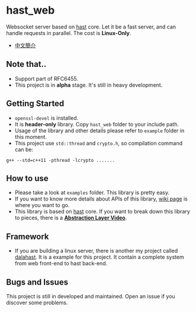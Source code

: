 # hast_web

Websocket server based on [hast](https://github.com/hn12404988/hast) core. Let it be a fast server, and can handle requests in parallel. The cost is **Linux-Only**.

* [中文簡介](https://github.com/hn12404988/hast_web/blob/master/README_Chinese.md)

## Note that..

* Support part of RFC6455.
* This project is in **alpha** stage. It's still in heavy development.

## Getting Started

* `openssl-devel` is installed.
* It is **header-only** library. Copy `hast_web` folder to your include path.
* Usage of the library and other details please refer to `example` folder in this moment.
* This project use `std::thread` and `crypto.h`, so compilation command can be:
```
g++ --std=c++11 -pthread -lcrypto .......
```

## How to use

* Please take a look at `examples` folder. This library is pretty easy.
* If you want to know more details about APIs of this library, [wiki page](https://github.com/hn12404988/hast_web/wiki) is where you want to go.
* This library is based on [hast](https://github.com/hn12404988/hast) core. If you want to break down this library to pieces, there is a [**Abstraction Layer Video**](https://www.youtube.com/watch?v=EpoL8mSOA6E).

## Framework

* If you are building a linux server, there is another my project called [dalahast](https://github.com/hn12404988/dalahast). It is a example for this project. It contain a complete system from web front-end to hast back-end. 

## Bugs and Issues

This project is still in developed and maintained. Open an issue if you discover some problems.
